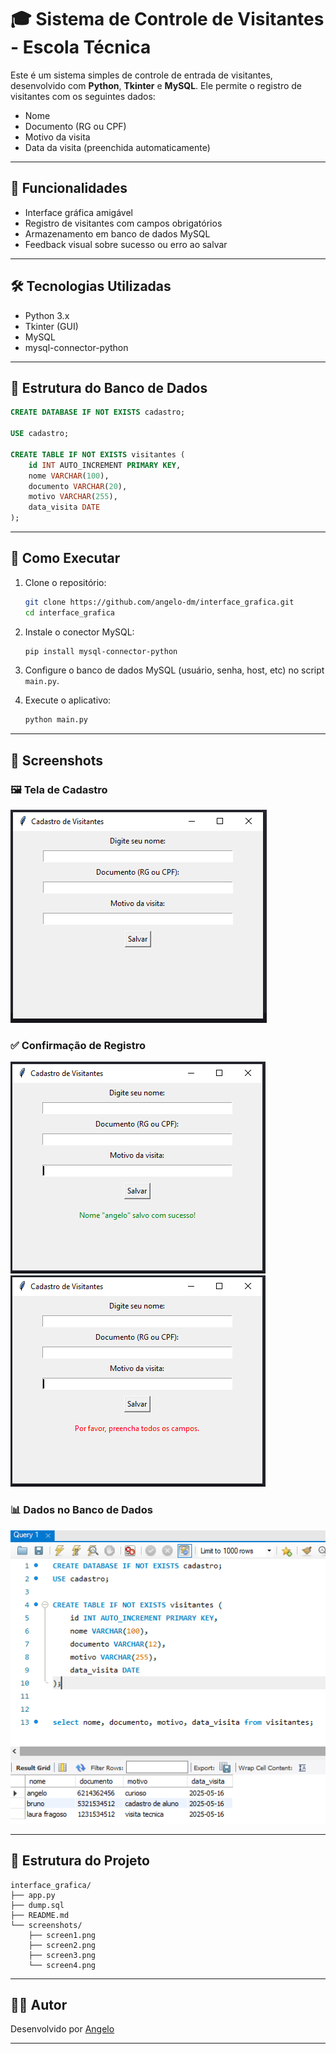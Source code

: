 # 🎓 Sistema de Controle de Visitantes - Escola Técnica

Este é um sistema simples de controle de entrada de visitantes, desenvolvido com **Python**, **Tkinter** e **MySQL**. Ele permite o registro de visitantes com os seguintes dados:

* Nome
* Documento (RG ou CPF)
* Motivo da visita
* Data da visita (preenchida automaticamente)

---

## 📌 Funcionalidades

* Interface gráfica amigável
* Registro de visitantes com campos obrigatórios
* Armazenamento em banco de dados MySQL
* Feedback visual sobre sucesso ou erro ao salvar

---

## 🛠️ Tecnologias Utilizadas

* Python 3.x
* Tkinter (GUI)
* MySQL
* mysql-connector-python

---

## 🧱 Estrutura do Banco de Dados

```sql
CREATE DATABASE IF NOT EXISTS cadastro;

USE cadastro;

CREATE TABLE IF NOT EXISTS visitantes (
    id INT AUTO_INCREMENT PRIMARY KEY,
    nome VARCHAR(100),
    documento VARCHAR(20),
    motivo VARCHAR(255),
    data_visita DATE
);
```

---

## 🚀 Como Executar

1. Clone o repositório:

   ```bash
   git clone https://github.com/angelo-dm/interface_grafica.git
   cd interface_grafica
   ```

2. Instale o conector MySQL:

   ```bash
   pip install mysql-connector-python
   ```

3. Configure o banco de dados MySQL (usuário, senha, host, etc) no script `main.py`.

4. Execute o aplicativo:

   ```bash
   python main.py
   ```

---

## 📸 Screenshots

### 🖼️ Tela de Cadastro

![Tela de Cadastro](screenshots/screen1.PNG)

### ✅ Confirmação de Registro

![Confirmação](screenshots/screen2.PNG) 
![Confirmação](screenshots/screen3.PNG)

### 📊 Dados no Banco de Dados

![Banco de Dados](screenshots/screen4.PNG)


---

## 📁 Estrutura do Projeto

```
interface_grafica/
├── app.py
├── dump.sql
├── README.md
└── screenshots/
    ├── screen1.png
    ├── screen2.png
    ├── screen3.png
    └── screen4.png
```

---

## 👨‍💻 Autor

Desenvolvido por [Angelo](https://github.com/angelo-dm)

---



